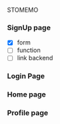STOMEMO

### SignUp page
- [x] form
- [ ] function
- [ ] link backend

### Login Page

### Home page

### Profile page
